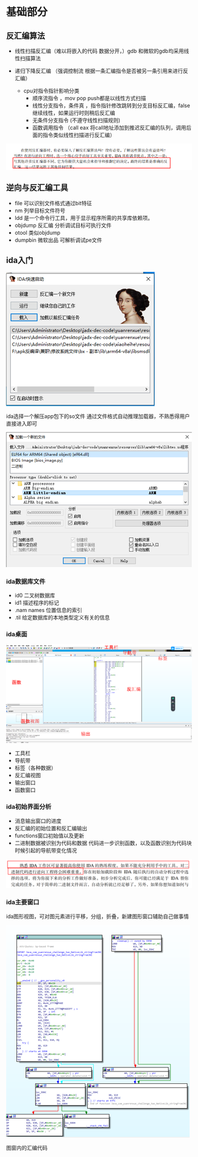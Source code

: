 
# 基础部分

## 反汇编算法

- 线性扫描反汇编（难以将嵌入的代码 数据分开，）gdb 和微软的gdb均采用线性扫描算法

- 递归下降反汇编 （强调控制流 根据一条汇编指令是否被另一条引用来进行反汇编）
  - cpu对指令指针影响分类
    - 顺序流指令  ，mov pop push都是以线性方式扫描
    - 线性分支指令，条件真 ，指令指针修改跳转到分支目标反汇编，false继续线性，如果运行时则稍后反汇编
    - 无条件分支指令 (不遵守线性扫描规则)
    - 函数调用指令 （call eax 将call地址添加到推迟反汇编的队列，调用后面的指令类似线性扫描进行反汇编）





![image-20240417185724178](../asset/img/image-20240417185724178.png)



## 逆向与反汇编工具

- file 可以识别文件格式通过bit特征
- nm 列举目标文件符号
- ldd 是一个命令行工具，用于显示程序所需的共享库依赖项。
- objdump 反汇编 分析调试目标可执行文件
- otool 类似objdump
- dumpbin 微软出品 可解析调试pe文件



## ida入门

![image-20240417200744809](../asset/img/image-20240417200744809.png)

ida选择一个解压app包下的so文件 通过文件格式自动推理加载器，不熟悉得用户直接进入即可

![image-20240417201131801](../asset/img/image-20240417201131801.png)



### ida数据库文件

- id0 二叉树数据库
- id1 描述程序的标记
- .nam names 位置信息的索引
- .til 给定数据库的本地类型定义有关的信息

### ida桌面

![image-20240417202442143](../asset/img/image-20240417202442143.png)

+ 工具栏
+ 导航带
+ 标签（各种数据）
+ 反汇编视图
+ 输出窗口
+ 函数窗口

### ida初始界面分析

- 消息输出窗口的进度
- 反汇编的初始位置和反汇编输出
- functions窗口初始值以及更新
- 二进制数据被识别为代码和数据 代码进一步识别函数，以及函数识别为代码块时候引起的导航带变化情况



![image-20240417203227230](../asset/img/image-20240417203227230.png)

### ida主要窗口

ida图形视图，可对图元素进行平移，分组，折叠，新建图形窗口辅助自己做事情

![image-20240417205948276](../asset/img/image-20240417205948276.png)

图窗内的汇编代码

